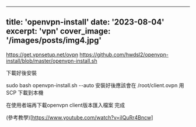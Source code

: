 

---
title: 'openvpn-install'
date: '2023-08-04'
excerpt: 'vpn'
cover_image: '/images/posts/img4.jpg'
---


https://get.vpnsetup.net/ovpn
https://github.com/hwdsl2/openvpn-install/blob/master/openvpn-install.sh

下載好後安裝

sudo bash openvpn-install.sh --auto
安裝好後應該會在 
/root/client.ovpn
用SCP 下載到本機 

在使用者端再下載openvpn client版本匯入檔案 
完成



(參考教學)[https://www.youtube.com/watch?v=iIQuRr4Bncw]
